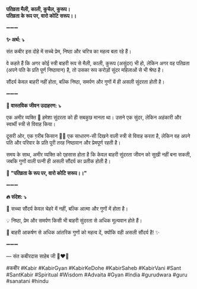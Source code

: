 **पतिव्रता मैली, काली, कुचैल, कुरूप।**\
**पतिव्रता के रूप पर, वारो कोटि सरूप।।**

➖➖➖

**✨ अर्थ: ⤵**

संत कबीर इस दोहे में सच्चे प्रेम, निष्ठा और चरित्र का महत्व बता रहे हैं।

वे कहते हैं कि अगर कोई स्त्री बाहरी रूप से मैली, काली, कुरूप (असुंदर) भी हो, लेकिन अगर वह पतिव्रता (अपने पति के प्रति पूर्ण निष्ठावान) है, तो उसका रूप करोड़ों सुंदर महिलाओं से भी श्रेष्ठ है।

सौंदर्य केवल बाहरी नहीं होता, बल्कि निष्ठा, समर्पण और गुणों में ही असली सुंदरता होती है।

➖➖➖

**🌾 वास्तविक जीवन उदाहरण: ⤵**

एक अमीर व्यक्ति 👑 हमेशा सुंदरता को ही सबकुछ मानता था। उसने एक सुंदर, लेकिन अहंकारी और स्वार्थी स्त्री से विवाह किया।

दूसरी ओर, एक ग़रीब किसान 👩‍🌾 एक साधारण-सी दिखने वाली स्त्री से विवाह करता है, लेकिन वह अपने पति और परिवार के प्रति पूरी तरह निष्ठावान और प्रेमपूर्ण रहती है।

समय के साथ, अमीर व्यक्ति को एहसास होता है कि केवल बाहरी सुंदरता जीवन को सुखी नहीं बना सकती, जबकि गुणों वाली पत्नी ही असली सौंदर्य का प्रतीक होती है।

**📜 "पतिव्रता के रूप पर, वारो कोटि सरूप।।"**

➖➖➖

**🔥 संदेश: ⤵**

💖 सच्चा सौंदर्य केवल चेहरे में नहीं, बल्कि आत्मा और गुणों में होता है।

💡 निष्ठा, प्रेम और समर्पण किसी भी बाहरी सुंदरता से अधिक मूल्यवान होते हैं।

🙏 बाहरी आकर्षण से अधिक आंतरिक गुणों को महत्व दें, क्योंकि वही असली सौंदर्य है! ✨

➖➖➖

— संत कबीरदास साहेब जी 🙏❤️💯

#कबीर #Kabir #KabirGyan #KabirKeDohe #KabirSaheb #KabirVani #Sant #SantKabir #Spiritual #Wisdom #Advaita #Gyan #India #gurudwara #guru #sanatani #hindu
